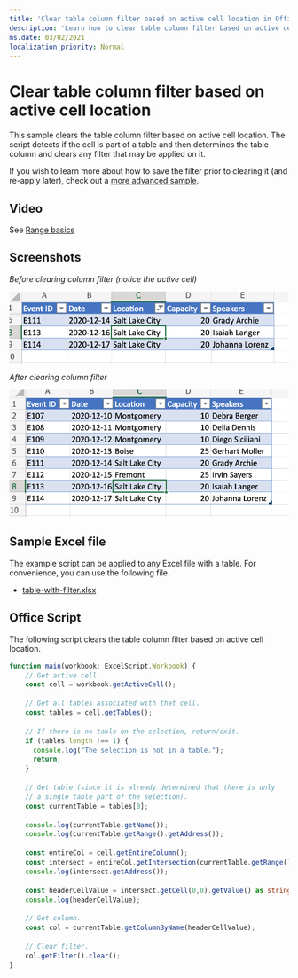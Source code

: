 ```yaml
---
title: 'Clear table column filter based on active cell location in Office Scripts'
description: 'Learn how to clear table column filter based on active cell location.'
ms.date: 03/02/2021
localization_priority: Normal
---
```


# Clear table column filter based on active cell location

This sample clears the table column filter based on active cell location. The script detects if the cell is part of a table and then determines the table column and clears any filter that may be applied on it.

If you wish to learn more about how to save the filter prior to clearing it (and re-apply later), check out a [more advanced sample](move-rows-across-tables.md).

## Video

See [Range basics](range-basics.md#videos)

## Screenshots

_Before clearing column filter (notice the active cell)_

![Before clearing column filter](../../images/before-filter-applied.png)

_After clearing column filter_

![After clearing column filter](../../images/after-filter-cleared.png)

## Sample Excel file

The example script can be applied to any Excel file with a table. For convenience, you can use the following file.

* <a href="table-with-filter.xlsx">table-with-filter.xlsx</a>

## Office Script

The following script clears the table column filter based on active cell location.

```ts
function main(workbook: ExcelScript.Workbook) {
    // Get active cell.
    const cell = workbook.getActiveCell();

    // Get all tables associated with that cell.
    const tables = cell.getTables();
    
    // If there is no table on the selection, return/exit.
    if (tables.length !== 1) {
      console.log("The selection is not in a table.");
      return;
    }

    // Get table (since it is already determined that there is only
    // a single table part of the selection).
    const currentTable = tables[0];

    console.log(currentTable.getName());
    console.log(currentTable.getRange().getAddress());

    const entireCol = cell.getEntireColumn();
    const intersect = entireCol.getIntersection(currentTable.getRange());
    console.log(intersect.getAddress());

    const headerCellValue = intersect.getCell(0,0).getValue() as string;
    console.log(headerCellValue);

    // Get column.
    const col = currentTable.getColumnByName(headerCellValue);

    // Clear filter.
    col.getFilter().clear();
}
```
